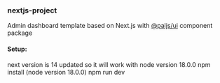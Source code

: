 ### nextjs-project 

Admin dashboard template based on Next.js with [@paljs/ui](https://github.com/paljs/ui) component package

#### Setup:

next version is 14 updated so it will work with node version 18.0.0
npm  install  (node version 18.0.0)
npm run  dev
